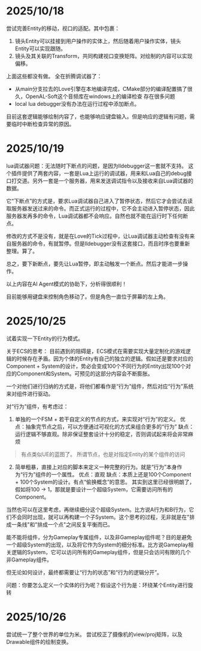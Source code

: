 
# 2025/10/18
尝试完善Entity的移动，视口的适配。其中包裹：
1. 镜头Entity可以挂接到用户操作的实体上，然后随着用户操作实体，镜头Entity可以实现跟随。
2. 镜头及其关联的Transform，共同构建视口变换矩阵。对绘制的内容可以实现偏移。

上面这些都没有做。
全在折腾调试器了：
* 从main分支拉去的Love引擎在本地编译完成，CMake部分的编译配置搞了很久，OpenAL-Soft这个音频库在windows上的编译检查
存在很多问题
* local lua debugger没有办法在运行过程中添加断点。

目前这套逻辑能够绘制内容了，也能够响应键盘输入。但是响应的逻辑有问题，需要临时中断检查异常的原因。


# 2025/10/19
lua调试器问题：无法随时下断点的问题，是因为lldebugger这一套就不支持。
这个插件提供了两套内容，一套是Lua上运行的调试器，用来和Lua自己的debug接口打交道。另外一套是一个服务器，用来发送调试指令以及接收来自Lua调试器的数据。

它“下断点”的方式是，要求Lua调试器自己进入了暂停状态，然后它才会尝试去读取服务器发送过来的命令。而正式运行的过程中，它不会主动进入暂停状态，因此服务器发再多的命令，Lua调试器都不会响应。自然也就不能在运行时下任何断点。

修改的方式不是没有，就是在Love的Tick过程中，让Lua调试器主动检查有没有来自服务器的命令，有就暂停。但是lldebugger没有这套接口，而且时序也要重新整理。算了。

总之，要下新断点，要先让Lua暂停，即主动触发一个断点。然后才能进一步操作。

以上内容在AI Agent模式的协助下，分析得很顺利！

目前能够用键盘来控制角色移动了。但是角色一直位于屏幕的左上角。

# 2025/10/25
试着实现一下Entity的行为模式。

关于ECS的思考：
目前遇到的阻碍是，ECS模式在需要实现大量定制化的游戏逻辑的时候存在矛盾。因为个体的Entity有自己的独立的逻辑。假如还是要求对应的Component + System的设计，势必会变成100个不同行为的Entity出现100个对应的Component和System。可预见的这部分内容会不断膨胀。

一个对他们进行归纳的方式是，将他们都看作是“行为”组件，然后对应“行为”系统来对组件进行驱动。

对“行为”组件，有考虑过：
1. 单独的一个FSM + 若干自定义的节点的方式，来实现对“行为”的定义。
优点：抽象完节点之后，可以方便通过可视化的方式来组合更多的“行为”
缺点：运行逻辑不够直观。除非保证整套设计十分的稳定，否则调试起来将会非常麻烦
> 有点类似UE的蓝图了。
> 所谓节点，也是对指定Entity的某个组件的访问
2. 简单粗暴，直接上对应的脚本来定义一种完整的行为。就是“行为”本身作为“行为”组件的一个属性。
优点：直观
缺点：本质上还是100个Component + 100个System的设计。有点“偷换概念”的意思。
其实到这里已经很明朗了，假如将100 -> 1，那就是要设计一个超级System，它需要访问所有的Component。


当然也可以在这里考虑，再继续细分这个超级System。比方说A行为和B行为，它们不会同时出现，就可以再构建一个子System。这个思考的过程，无非就是在"排成一条线"和"排成一个点"之间反复平衡而已。

能不能将组件，分为Gameplay专属组件，以及非Gameplay组件呢？目的是避免一个超级System的出现，以及将它作为System的细分标准。比方说Gameplay相关逻辑的System，它可以访问所有的Gameplay组件，但是只会访问有限的几个非Gameplay组件。

但无论如何设计，最终都需要让“行为的状态”和“行为的逻辑分开”。

问题：你要怎么定义一个实体的行为呢？假设这个行为是：环绕某个Entity进行旋转

# 2025/10/26
尝试统一了整个世界的单位为米。
尝试校正了摄像机的view/proj矩阵，以及Drawable组件的绘制变换。

